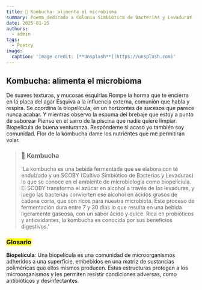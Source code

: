 ```yaml
---
title: 🫙 Kombucha: alimenta el microbioma
summary: Poema dedicado a Colonia Simbiótica de Bacterias y Levaduras (SCOBY)
date: 2025-01-25
authors:
  - admin
tags:
  - Poetry
image:
  caption: 'Image credit: [**Unsplash**](https://unsplash.com)'
---
```


## Kombucha: alimenta el microbioma

De suaves texturas, y mucosas esquirlas
Rompe la horma que te encierra en la placa del agar
Esquiva a la influencia externa, comunión que habla y respira. Se coordina la biopelícula, en un horizontes de sucesos que parece nunca acabar.
Y mientras observo la espuma del brebaje que estoy a punto de saborear
Pienso en el sarro de la piscina que nadie quiere limpiar.
Biopelícula de buena venturanza.
Respóndeme si acaso yo también soy comunidad. 
Flor de la kombucha dame los nutrientes que me permitirán volar. 


<blockquote class="callout callout_default" theme="🧫">
  <h3>🧫 Kombucha</h3>
  <p>
    'La kombucha es una bebida fermentada que se elabora con té endulzado y un SCOBY (Cultivo Simbiótico de Bacterias y Levaduras) lo que se conoce en el ambiente de microbiología como biopelíciula. El SCOBY transforma el azúcar en alcohol a través de las levaduras, y luego las bacterias convierten ese alcohol en ácidos grasos de cadena corta, que son ricos para nuestra microbiota. Este proceso de fermentación dura entre 7 y 30 días lo que resulta en una bebida ligeramente gaseosa, con un sabor ácido y dulce. Rica en probióticos y antioxidantes, la kombucha es conocida por sus beneficios digestivos.'
  </p>
</blockquote>

### <mark>Glosario</mark>

**Biopelícula**:  Una biopelícula es una comunidad de microorganismos adheridos a una superficie, embebidos en una matriz de sustancias poliméricas que ellos mismos producen. Estas estructuras protegen a los microorganismos y les permiten resistir condiciones adversas, como antibióticos y desinfectantes.

